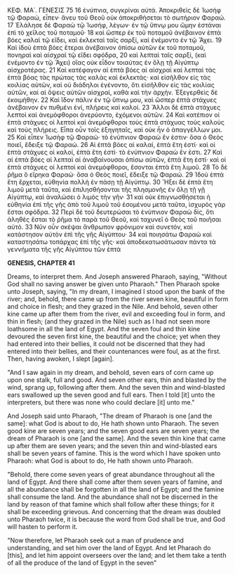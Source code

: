 ΚΕΦ. ΜΑ΄.          ΓΕΝΕΣΙΣ               75
16 ἐνύπνια, συγκρίναι αὐτά. Ἀποκριθεὶς δὲ Ἰωσὴφ τῷ Φαραώ, εἶπεν· ἄνευ τοῦ Θεοῦ οὐκ ἀποκριθήσεται τὸ σωτήριον Φαραώ.
17 Ἐλάλησε δὲ Φαραὼ τῷ Ἰωσήφ, λέγων· ἐν τῷ ὕπνῳ μου ὤμην ἑστάναι ἐπὶ τὸ χεῖλος τοῦ ποταμοῦ·
18 καὶ ὥσπερ ἐκ τοῦ ποταμοῦ ἀνέβαινον ἑπτὰ βόες καλαὶ τῷ εἴδει, καὶ ἐκλεκταὶ ταῖς σαρξί, καὶ ἐνέμοντο ἐν τῷ Ἄχει.
19 Καὶ ἰδοὺ ἑπτὰ βόες ἕτεραι ἀνέβαινον ὀπίσω αὐτῶν ἐκ τοῦ ποταμοῦ, πονηραὶ καὶ αἰσχραὶ τῷ εἴδει σφόδρα,
20 καὶ λεπταὶ ταῖς σαρξί, (καὶ ἐνέμοντο ἐν τῷ Ἄχει) οἵας οὐκ εἶδον τοιαύτας ἐν ὅλῃ τῇ Αἰγύπτῳ αἰσχροτέρας.
21 Καὶ κατέφαγον αἱ ἑπτὰ βόες αἱ αἰσχραὶ καὶ λεπταὶ τὰς ἑπτὰ βόας τὰς πρώτας τὰς καλὰς καὶ ἐκλεκτάς· καὶ εἰσῆλθον εἰς τὰς κοιλίας αὐτῶν, καὶ οὐ διάδηλοι ἐγένοντο, ὅτι εἰσῆλθον εἰς τὰς κοιλίας αὐτῶν, καὶ αἱ ὄψεις αὐτῶν αἰσχραί, καθὰ καὶ τὴν ἀρχήν. Ἐξεγερθεὶς δὲ ἐκοιμήθην.
22 Καὶ ἴδον πάλιν ἐν τῷ ὕπνῳ μου, καὶ ὥσπερ ἑπτὰ στάχυες ἀνέβαινον ἐν πυθμένι ἑνί, πλήρεις καὶ καλοί.
23 Ἄλλοι δὲ ἑπτὰ στάχυες λεπτοὶ καὶ ἀνεμόφθοροι ἀνερύοντο, ἐχόμενοι αὐτῶν.
24 Καὶ κατέπιον οἱ ἑπτὰ στάχυες οἱ λεπτοὶ καὶ ἀνεμόφθοροι τοὺς ἑπτὰ στάχυας τοὺς καλοὺς καὶ τοὺς πλήρεις. Εἶπα οὖν τοῖς ἐξηγηταῖς, καὶ οὐκ ἦν ὁ ἀπαγγέλλων μοι.
25 Καὶ εἶπεν Ἰωσὴφ τῷ Φαραώ· τὸ ἐνύπνιον Φαραὼ ἕν ἐστιν· ὅσα ὁ Θεὸς ποιεῖ, ἔδειξε τῷ Φαραώ.
26 Αἱ ἑπτὰ βόες αἱ καλαί, ἑπτὰ ἔτη ἐστί· καὶ οἱ ἑπτὰ στάχυες οἱ καλοί, ἑπτὰ ἔτη ἐστί· τὸ ἐνύπνιον Φαραὼ ἕν ἐστι.
27 Καὶ αἱ ἑπτὰ βόες αἱ λεπταὶ αἱ ἀναβαίνουσαι ὀπίσω αὐτῶν, ἑπτὰ ἔτη ἐστί· καὶ οἱ ἑπτὰ στάχυες οἱ λεπτοὶ καὶ ἀνεμόφθοροι, ἔσονται ἑπτὰ ἔτη λιμοῦ.
28 Τὸ δὲ ῥῆμα ὃ εἴρηκα Φαραώ· ὅσα ὁ Θεὸς ποιεῖ, ἔδειξε τῷ Φαραώ.
29 Ἰδοὺ ἑπτὰ ἔτη ἔρχεται, εὐθηνία πολλὴ ἐν πάσῃ τῇ Αἰγύπτῳ.
30 Ἥξει δὲ ἑπτὰ ἔτη λιμοῦ μετὰ ταῦτα, καὶ ἐπιλησθήσονται τῆς πλησμονῆς ἐν ὅλῃ τῇ γῇ Αἰγύπτῳ, καὶ ἀναλώσει ὁ λιμὸς τὴν γῆν·
31 καὶ οὐκ ἐπιγνωσθήσεται ἡ εὐθηνία ἐπὶ τῆς γῆς ἀπὸ τοῦ λιμοῦ τοῦ ἐσομένου μετὰ ταῦτα, ἰσχυρὸς γὰρ ἔσται σφόδρα.
32 Περὶ δὲ τοῦ δευτερώσαι τὸ ἐνύπνιον Φαραὼ δίς, ὅτι ἀληθὲς ἔσται τὸ ῥῆμα τὸ παρὰ τοῦ Θεοῦ, καὶ ταχυνεῖ ὁ Θεὸς τοῦ ποιῆσαι αὐτό.
33 Νῦν οὖν σκέψαι ἄνθρωπον φρόνιμον καὶ συνετόν, καὶ κατάστησον αὐτὸν ἐπὶ τῆς γῆς Αἰγύπτου·
34 καὶ ποιησάτω Φαραὼ καὶ καταστησάτω τοπάρχας ἐπὶ τῆς γῆς· καὶ ἀποδεκατωσάτωσαν πάντα τὰ γεννήματα τῆς γῆς Αἰγύπτου τῶν ἑπτὰ

**GENESIS, CHAPTER 41**

Dreams, to interpret them. And Joseph answered Pharaoh, saying, "Without God shall no saving answer be given unto Pharaoh."
Then Pharaoh spoke unto Joseph, saying, "In my dream, I imagined I stood upon the bank of the river; and, behold, there came up from the river seven kine, beautiful in form and choice in flesh; and they grazed in the Nile. And behold, seven other kine came up after them from the river, evil and exceeding foul in form, and thin in flesh; (and they grazed in the Nile) such as I had not seen more loathsome in all the land of Egypt. And the seven foul and thin kine devoured the seven first kine, the beautiful and the choice; yet when they had entered into their bellies, it could not be discerned that they had entered into their bellies, and their countenances were foul, as at the first. Then, having awoken, I slept [again].

"And I saw again in my dream, and behold, seven ears of corn came up upon one stalk, full and good. And seven other ears, thin and blasted by the wind, sprang up, following after them. And the seven thin and wind-blasted ears swallowed up the seven good and full ears. Then I told [it] unto the interpreters, but there was none who could declare [it] unto me."

And Joseph said unto Pharaoh, "The dream of Pharaoh is one [and the same]: what God is about to do, He hath shown unto Pharaoh. The seven good kine are seven years; and the seven good ears are seven years; the dream of Pharaoh is one [and the same]. And the seven thin kine that came up after them are seven years; and the seven thin and wind-blasted ears shall be seven years of famine. This is the word which I have spoken unto Pharaoh: what God is about to do, He hath shown unto Pharaoh.

"Behold, there come seven years of great abundance throughout all the land of Egypt. And there shall come after them seven years of famine, and all the abundance shall be forgotten in all the land of Egypt; and the famine shall consume the land. And the abundance shall not be discerned in the land by reason of that famine which shall follow after these things; for it shall be exceeding grievous. And concerning that the dream was doubled unto Pharaoh twice, it is because the word from God shall be true, and God will hasten to perform it.

"Now therefore, let Pharaoh seek out a man of prudence and understanding, and set him over the land of Egypt. And let Pharaoh do [this], and let him appoint overseers over the land; and let them take a tenth of all the produce of the land of Egypt in the seven"